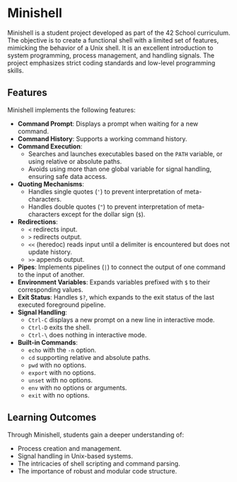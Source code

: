 # Minishell

Minishell is a student project developed as part of the 42 School curriculum. The objective is to create a functional shell with a limited set of features, mimicking the behavior of a Unix shell. It is an excellent introduction to system programming, process management, and handling signals. The project emphasizes strict coding standards and low-level programming skills.

## Features

Minishell implements the following features:

- **Command Prompt**: Displays a prompt when waiting for a new command.
- **Command History**: Supports a working command history.
- **Command Execution**:
  - Searches and launches executables based on the `PATH` variable, or using relative or absolute paths.
  - Avoids using more than one global variable for signal handling, ensuring safe data access.
- **Quoting Mechanisms**:
  - Handles single quotes (`'`) to prevent interpretation of meta-characters.
  - Handles double quotes (`"`) to prevent interpretation of meta-characters except for the dollar sign (`$`).
- **Redirections**:
  - `<` redirects input.
  - `>` redirects output.
  - `<<` (heredoc) reads input until a delimiter is encountered but does not update history.
  - `>>` appends output.
- **Pipes**: Implements pipelines (`|`) to connect the output of one command to the input of another.
- **Environment Variables**: Expands variables prefixed with `$` to their corresponding values.
- **Exit Status**: Handles `$?`, which expands to the exit status of the last executed foreground pipeline.
- **Signal Handling**:
  - `Ctrl-C` displays a new prompt on a new line in interactive mode.
  - `Ctrl-D` exits the shell.
  - `Ctrl-\` does nothing in interactive mode.
- **Built-in Commands**:
  - `echo` with the `-n` option.
  - `cd` supporting relative and absolute paths.
  - `pwd` with no options.
  - `export` with no options.
  - `unset` with no options.
  - `env` with no options or arguments.
  - `exit` with no options.

## Learning Outcomes

Through Minishell, students gain a deeper understanding of:

- Process creation and management.
- Signal handling in Unix-based systems.
- The intricacies of shell scripting and command parsing.
- The importance of robust and modular code structure.

